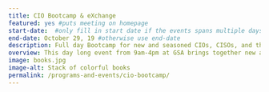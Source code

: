```yaml
---
title: CIO Bootcamp & eXchange
featured: yes #puts meeting on homepage
start-date:  #only fill in start date if the events spans multiple days
end-date: October 29, 19 #otherwise use end-date
description: Full day Bootcamp for new and seasoned CIOs, CISOs, and their Deputies.
overview: This day long event from 9am-4pm at GSA brings together new and seasoned CIOs, CISOs, and their Deputies to help agency IT leadership learn more about the CIO Council and how to get involved.
image: books.jpg
image-alt: Stack of colorful books
permalink: /programs-and-events/cio-bootcamp/
---
```

